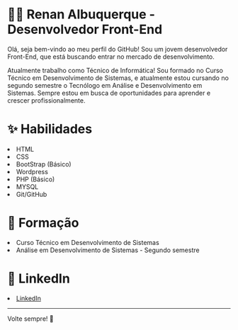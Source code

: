 <h1>👨‍💻 Renan Albuquerque - Desenvolvedor Front-End</h1> 
<p>Olá, seja bem-vindo ao meu perfil do GitHub! Sou um jovem desenvolvedor Front-End, que está buscando entrar no mercado de desenvolvimento.</p>
<p>Atualmente trabalho como Técnico de Informática! Sou formado no Curso Técnico em Desenvolvimento de Sistemas, e atualmente estou cursando no segundo semestre o Tecnólogo em Análise e Desenvolvimento em Sistemas. Sempre estou em busca de oportunidades para aprender e crescer profissionalmente.</p>

<h1>✨ Habilidades</h1> 
<li>HTML</li>
<li>CSS</li>
<li>BootStrap (Básico)</li>
<li>Wordpress</li>
<li>PHP (Básico)</li>
<li>MYSQL</li>
<li>Git/GitHub</li>

<h1>📖 Formação</h1>
<li>Curso Técnico em Desenvolvimento de Sistemas</li>
<li>Análise em Desenvolvimento de Sistemas - Segundo semestre</li>

<h1>🔗 LinkedIn</h1>
<li><a href="https://www.linkedin.com/in/renan-albuquerque-28b365269/">LinkedIn</a></li>

---
Volte sempre! 🫡
<!--
**AlbRenan/AlbRenan** is a ✨ _special_ ✨ repository because its `README.md` (this file) appears on your GitHub profile.

Here are some ideas to get you started:

- 🔭 I’m currently working on ...
- 🌱 I’m currently learning ...
- 👯 I’m looking to collaborate on ...
- 🤔 I’m looking for help with ...
- 💬 Ask me about ...
- 📫 How to reach me: ...
- 😄 Pronouns: ...
- ⚡ Fun fact: ...
-->
